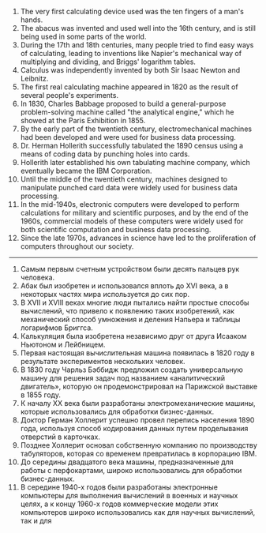 1. The very first calculating device used was the ten fingers of a man's hands.
2. The abacus was invented and used well into the 16th century, and is still being used in some parts of the world.
3. During the 17th and 18th centuries, many people tried to find easy ways of calculating, leading to inventions like Napier's mechanical way of multiplying and dividing, and Briggs' logarithm tables.
4. Calculus was independently invented by both Sir Isaac Newton and Leibnitz.
5. The first real calculating machine appeared in 1820 as the result of several people's experiments.
6. In 1830, Charles Babbage proposed to build a general-purpose problem-solving machine called "the analytical engine," which he showed at the Paris Exhibition in 1855.
7. By the early part of the twentieth century, electromechanical machines had been developed and were used for business data processing.
8. Dr. Herman Hollerith successfully tabulated the 1890 census using a means of coding data by punching holes into cards.
9. Hollerith later established his own tabulating machine company, which eventually became the IBM Corporation.
10. Until the middle of the twentieth century, machines designed to manipulate punched card data were widely used for business data processing.
11. In the mid-1940s, electronic computers were developed to perform calculations for military and scientific purposes, and by the end of the 1960s, commercial models of these computers were widely used for both scientific computation and business data processing.
12. Since the late 1970s, advances in science have led to the proliferation of computers throughout our society.

---
1. Самым первым счетным устройством были десять пальцев рук человека.
2. Абак был изобретен и использовался вплоть до XVI века, а в некоторых частях мира используется до сих пор.
3. В XVII и XVIII веках многие люди пытались найти простые способы вычислений, что привело к появлению таких изобретений, как механический способ умножения и деления Напьера и таблицы логарифмов Бриггса.
4. Калькуляция была изобретена независимо друг от друга Исааком Ньютоном и Лейбницем.
5. Первая настоящая вычислительная машина появилась в 1820 году в результате экспериментов нескольких человек.
6. В 1830 году Чарльз Бэббидж предложил создать универсальную машину для решения задач под названием «аналитический двигатель», которую он продемонстрировал на Парижской выставке в 1855 году.
7. К началу XX века были разработаны электромеханические машины, которые использовались для обработки бизнес-данных.
8. Доктор Герман Холлерит успешно провел перепись населения 1890 года, используя способ кодирования данных путем проделывания отверстий в карточках.
9. Позднее Холлерит основал собственную компанию по производству табуляторов, которая со временем превратилась в корпорацию IBM.
10. До середины двадцатого века машины, предназначенные для работы с перфокартами, широко использовались для обработки бизнес-данных.
11. В середине 1940-х годов были разработаны электронные компьютеры для выполнения вычислений в военных и научных целях, а к концу 1960-х годов коммерческие модели этих компьютеров широко использовались как для научных вычислений, так и для
